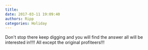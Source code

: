 ```yaml
---
title: 
date: 2017-03-11 19:09:40
authors: Ripp
categories: Holiday
---
```


 Don't stop there keep digging and you will find the answer all will be interested in!!!!
All except the original profiteers!!!